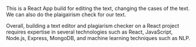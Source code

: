 This is a React App build for editing the text, changing the cases of the text. We can also do the plaigairism check for our text.


Overall, building a text editor and plagiarism checker on a React project requires expertise in several technologies such as React, JavaScript, Node.js, Express, MongoDB, and machine learning techniques such as NLP.
